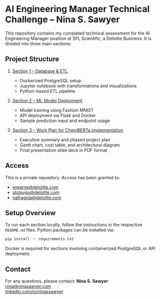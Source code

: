 # AI Engineering Manager Technical Challenge – Nina S. Sawyer #

This repository contains my completed technical assessment for the AI Engineering Manager position at SFL Scientific, a Deloitte Business. It is divided into three main sections:

## Project Structure ##

1. [Section 1 – Database & ETL](./section1_ETL/README.md)
   - Dockerized PostgreSQL setup
   - Jupyter notebook with transformations and visualizations
   - Python-based ETL pipeline

2. [Section 2 – ML Model Deployment](./section2_ModelDeployment/README.md)
   - Model training using Fashion MNIST
   - API deployment via Flask and Docker
   - Sample prediction input and endpoint usage

3. [Section 3 – Work Plan for ChemBERTa Implementation](./section3_Management/README.md)
   - Executive summary and phased project plan
   - Gantt chart, cost table, and architectural diagram
   - Final presentation slide deck in PDF format

## Access ##
This is a private repository. Access has been granted to:
- wwarne@deloitte.com
- atolpygo@deloitte.com
- nafragola@deloitte.com

## Setup Overview ##
To run each section locally, follow the instructions in the respective `README.md` files. Python packages can be installed via:

```bash
pip install -r requirements.txt
```

Docker is required for sections involving containerized PostgreSQL or API deployment.

## Contact ##
For any questions, please contact:
**Nina S. Sawyer**  
nina@ninasawyer.com  
[linkedin.com/in/ninassawyer](https://www.linkedin.com/in/ninassawyer)
